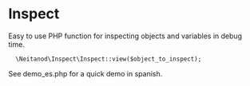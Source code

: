 Inspect
=======

Easy to use PHP function for inspecting objects and variables in debug time.

      \Neitanod\Inspect\Inspect::view($object_to_inspect);

See demo_es.php for a quick demo in spanish.
